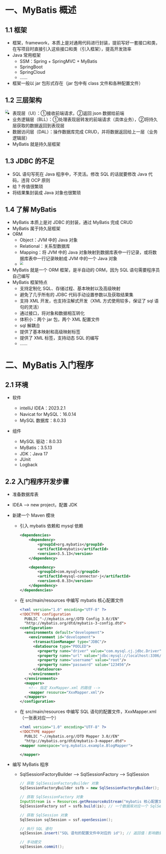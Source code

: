 # 一、MyBatis 概述

## 1.1  框架

- 框架，framework，本质上是对通用代码进行封装，提前写好一套接口和类，在写项目时直接引入这些接口和类（引入框架），提高开发效率
- Java 常用框架
  - SSM：Spring + SpringMVC + MyBatis
  - SpringBoot
  - SpringCloud
  - ......
- 框架一般以 jar 包形式存在（jar 包中有 class 文件和各种配置文件）



## 1.2 三层架构

<img src="https://cdn.jsdelivr.net/gh/ShameYang/images/img/%E4%B8%89%E5%B1%82%E6%9E%B6%E6%9E%84.png" style="zoom:67%;float:left" />

- 表现层（UI）：①接收前端请求，②返回 json 数据给前端
- 业务逻辑层（BLL）：①处理表现层转发的前端请求（具体业务），②将持久层获取的数据返回到表现层
- 数据访问层（DAL）：操作数据库完成 CRUD，并将数据返回给上一层（业务逻辑层）
- MyBatis 就是持久层框架



## 1.3 JDBC 的不足

- SQL 语句写死在 Java 程序中，不灵活。修改 SQL 的话就要修改 Java 代码，违背 OCP 原则
- 给 ? 传值很繁琐
- 将结果集封装成 Java 对象也很繁琐



## 1.4 了解 MyBatis

- MyBatis 本质上是对 JDBC 的封装，通过 MyBatis 完成 CRUD
- MyBatis 属于持久层框架
- ORM
  - Object：JVM 中的 Java 对象
  - Relational：关系型数据库
  - Mapping：将 JVM 中的 Java 对象映射到数据库表中一行记录，或将数据库表中一行记录映射成 JVM 中的一个 Java 对象
  - <img src="https://cdn.jsdelivr.net/gh/ShameYang/images/img/ORM%E6%80%9D%E6%83%B3.png" style="zoom:67%;float:left" />
- MyBatis 就是一个 ORM 框架，是半自动的 ORM，因为 SQL 语句需要程序员自己编写
- MyBatis 框架特点
  - 支持定制化 SQL、存储过程、基本映射以及高级映射
  - 避免了几乎所有的 JDBC 代码手动设置参数以及获取结果集
  - 支持 XML 开发，也支持注解式开发（XML 方式使用较多，保证了 sql 语句的灵活）
  - 通过接口，将对象和数据相互转化
  - 体积小：两个 jar 包，两个 XML 配置文件
  - sql 解耦合
  - 提供了基本映射和高级映射标签
  - 提供了 XML 标签，支持动态 SQL 的编写
  - ......







# 二、MyBatis 入门程序

## 2.1 环境

- 软件
  - intelliJ IDEA：2023.2.1
  - Navicat for MySQL：16.0.14
  - MySQL 数据库：8.0.33

- 组件
  - MySQL 驱动：8.0.33
  - MyBatis：3.5.13
  - JDK：Java 17
  - JUnit
  - Logback



## 2.2 入门程序开发步骤

- 准备数据库表

- IDEA --> new project，配置 JDK

- 新建一个 Maven 模块

  - 引入 mybatis 依赖和 mysql 依赖

    ```xml
    <dependencies>
        <dependency>
            <groupId>org.mybatis</groupId>
            <artifactId>mybatis</artifactId>
            <version>3.5.13</version>
        </dependency>
    
        <dependency>
            <groupId>com.mysql</groupId>
            <artifactId>mysql-connector-j</artifactId>
            <version>8.0.33</version>
        </dependency>
    </dependencies>
    ```

  - 在 src/main/resources 中编写 mybatis 核心配置文件

    ```xml
    <?xml version="1.0" encoding="UTF-8" ?>
    <!DOCTYPE configuration
      PUBLIC "-//mybatis.org//DTD Config 3.0//EN"
      "http://mybatis.org/dtd/mybatis-3-config.dtd">
    <configuration>
      <environments default="development">
        <environment id="development">
          <transactionManager type="JDBC"/>
          <dataSource type="POOLED">
            <property name="driver" value="com.mysql.cj.jdbc.Driver"/>
            <property name="url" value="jdbc:mysql://localhost:3306/formybatis"/>
            <property name="username" value="root"/>
            <property name="password" value="123456"/>
          </dataSource>
        </environment>
      </environments>
      <mappers>
        <!-- 指定 XxxMapper.xml 的路径 -->
        <mapper resource="XxxMapper.xml"/>
      </mappers>
    </configuration>
    ```

  - 在 src/main/resources 中编写 SQL 语句的配置文件，XxxMapper.xml（一张表对应一个）

    ```xml
    <?xml version="1.0" encoding="UTF-8" ?>
    <!DOCTYPE mapper
      PUBLIC "-//mybatis.org//DTD Mapper 3.0//EN"
      "http://mybatis.org/dtd/mybatis-3-mapper.dtd">
    <mapper namespace="org.mybatis.example.BlogMapper">
    
    </mapper>
    ```

- 编写 MyBatis 程序

  - SqlSessionFactoryBuilder --> SqlSessionFactory --> SqlSession

    ```java
    // 获取 SqlSessionFactoryBuilder 对象
    SqlSessionFactoryBuilder ssfb = new SqlSessionFactoryBuilder();
    
    // 获取 SqlSessionFactory 对象
    InputStream is = Resources.getResourceAsStream("mybatis 核心配置文件的路径"); // 默认从类的根路径下开始查找
    SqlSessionFactory ssf = ssfb.build(is); // 一个数据库对应一个 SqlSessionFactory 对象
    
    // 获取 SqlSession 对象
    SqlSession sqlSession = ssf.openSession();
    
    // 执行 SQL 语句
    sqlSession.insert("SQL 语句的配置文件中对应的 id"); // 返回值：影响数据库表中的记录条数
    
    // 手动提交
    sqlSession.commit();
    ```

    
